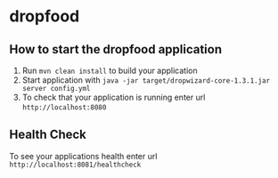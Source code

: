 # dropfood

How to start the dropfood application
---

1. Run `mvn clean install` to build your application
1. Start application with `java -jar target/dropwizard-core-1.3.1.jar server config.yml`
1. To check that your application is running enter url `http://localhost:8080`

Health Check
---

To see your applications health enter url `http://localhost:8081/healthcheck`
